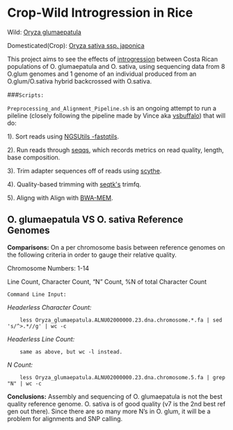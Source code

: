 # Crop-Wild Introgression in Rice

Wild: [Oryza glumaepatula](http://plants.ensembl.org/Oryza_sativa/Info/Index)

Domesticated(Crop): [Oryza sativa ssp. japonica](http://plants.ensembl.org/Oryza_glumaepatula/Info/Index)

This project aims to see the effects of [introgression](http://en.wikipedia.org/wiki/Introgression) between Costa Rican populations of O. glumaepatula and O. sativa, using sequencing data from 8 O.glum genomes and 1 genome of an individual produced from an O.glum/O.sativa hybrid backcrossed with O.sativa.

###`Scripts:`

`Preprocessing_and_Alignment_Pipeline.sh` is an ongoing attempt to run a pileline (closely following the pipeline made by Vince aka [vsbuffalo](https://github.com/RILAB/paap/blob/master/README.md)) that will do:

 1). Sort reads using [NGSUtils -fastqtils](http://ngsutils.org/modules/fastqutils/).
 
 2). Run reads through [seqqs](https://github.com/vsbuffalo/seqqs), which records metrics on read quality, length, base composition.
 
 3). Trim adapter sequences off of reads using [scythe](https://github.com/vsbuffalo/scythe).
 
 4). Quality-based trimming with [seqtk's](https://github.com/lh3/seqtk) trimfq.
 
 5). Aligng with Align with [BWA-MEM](https://github.com/lh3/bwa).


## O. glumaepatula VS O. sativa Reference Genomes 

**Comparisons:**
On a per chromosome basis between reference genomes on the following criteria in order to gauge their relative quality.

Chromosome Numbers: 1-14

Line Count, Character Count, “N” Count, %N of total Character Count

`Command Line Input:`

*Headerless Character Count:*

		less Oryza_glumaepatula.ALNU02000000.23.dna.chromosome.*.fa | sed 's/^>.*//g' | wc -c


*Headerless Line Count:*

		same as above, but wc -l instead.
	
*N Count:*

		less Oryza_glumaepatula.ALNU02000000.23.dna.chromosome.5.fa | grep "N" | wc -c


**Conclusions:** 
Assembly and sequencing of O. glumaepatula is not the best quality reference genome. O. sativa is of good quality (v7 is the 2nd best ref gen out there). Since there are so many more N’s in O. glum, it will be a problem for alignments and SNP calling.

